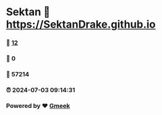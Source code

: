 # Sektan :link: https://SektanDrake.github.io 
### :page_facing_up: [12](https://SektanDrake.github.io/tag.html) 
### :speech_balloon: 0 
### :hibiscus: 57214 
### :alarm_clock: 2024-07-03 09:14:31 
### Powered by :heart: [Gmeek](https://github.com/Meekdai/Gmeek)
